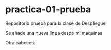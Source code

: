 # practica-01-prueba
Repositorio prueba para la clase de Despliegue

Se añade una nueva línea desde mi máquinaa

Otra cabecera
